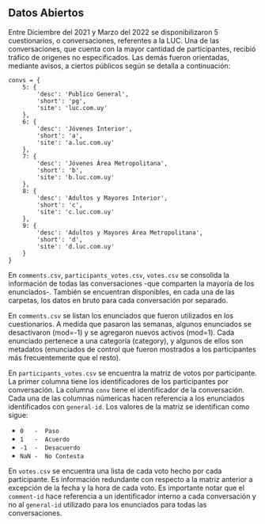 ## Datos Abiertos

Entre Diciembre del 2021 y Marzo del 2022 se disponibilizaron 5 cuestionarios, o conversaciones, referentes a la LUC. Una de las conversaciones, que cuenta con la mayor cantidad de participantes, recibió tráfico de origenes no especificados. Las demás fueron orientadas, mediante avisos, a ciertos públicos según se detalla a continuación:

```
convs = {
    5: {
        'desc': 'Publico General',
        'short': 'pg',
        'site': 'luc.com.uy'
    },
    6: {
        'desc': 'Jóvenes Interior',
        'short': 'a',
        'site': 'a.luc.com.uy'
    },
    7: {
        'desc': 'Jóvenes Área Metropolitana',
        'short': 'b',
        'site': 'b.luc.com.uy'
    },
    8: {
        'desc': 'Adultos y Mayores Interior',
        'short': 'c',
        'site': 'c.luc.com.uy'
    },
    9: {
        'desc': 'Adultos y Mayores Área Metropolitana',
        'short': 'd',
        'site': 'd.luc.com.uy'
    }
}
```

En `comments.csv`, `participants_votes.csv`, `votes.csv` se consolida la información de todas las conversaciones -que comparten la mayoría de los enunciados-. También se encuentran disponibles, en cada una de las carpetas, los datos en bruto para cada conversación por separado.

En `comments.csv` se listan los enunciados que fueron utilizados en los cuestionarios. A medida que pasaron las semanas, algunos enunciados se desactivaron (mod=-1) y se agregaron nuevos activos (mod=1). Cada enunciado pertenece a una categoría (category), y algunos de ellos son metadatos (enunciados de control que fueron mostrados a los participantes más frecuentemente que el resto).

En `participants_votes.csv` se encuentra la matriz de votos por participante. La primer columna tiene los identificadores de los participantes por conversación. La columna `conv` tiene el identificador de la conversación. Cada una de las columnas númericas hacen referencia a los enunciados identificados con `general-id`. Los valores de la matriz se identifican como sigue:


* `0   -  Paso`
* `1   -  Acuerdo`
* `-1  -  Desacuerdo`
* `NaN -  No Contesta`

En `votes.csv` se encuentra una lista de cada voto hecho por cada participante. Es información redundante con respecto a la matriz anterior a excepción de la fecha y la hora de cada voto. Es importante notar que el `comment-id` hace referencia a un identificador interno a cada conversación y no al `general-id` utilizado para los enunciados para todas las conversaciones.